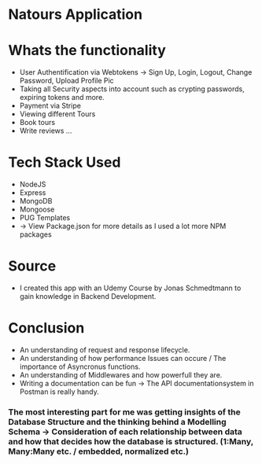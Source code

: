 # Natours Application

# Whats the functionality

- User Authentification via Webtokens
  -> Sign Up, Login, Logout, Change Password, Upload Profile Pic
- Taking all Security aspects into account such as crypting passwords, expiring tokens and more.
- Payment via Stripe
- Viewing different Tours
- Book tours
- Write reviews
  ...

# Tech Stack Used

- NodeJS
- Express
- MongoDB
- Mongoose
- PUG Templates
- -> View Package.json for more details as I used a lot more NPM packages

# Source

- I created this app with an Udemy Course by Jonas Schmedtmann to gain knowledge in Backend Development.

# Conclusion

- An understanding of request and response lifecycle.
- An understanding of how performance Issues can occure / The importance of Asyncronus functions.
- An understanding of Middlewares and how powerfull they are.
- Writing a documentation can be fun -> The API documentationsystem in Postman is really handy.

### The most interesting part for me was getting insights of the Database Structure and the thinking behind a Modelling Schema -> Consideration of each relationship between data and how that decides how the database is structured. (1:Many, Many:Many etc. / embedded, normalized etc.)
